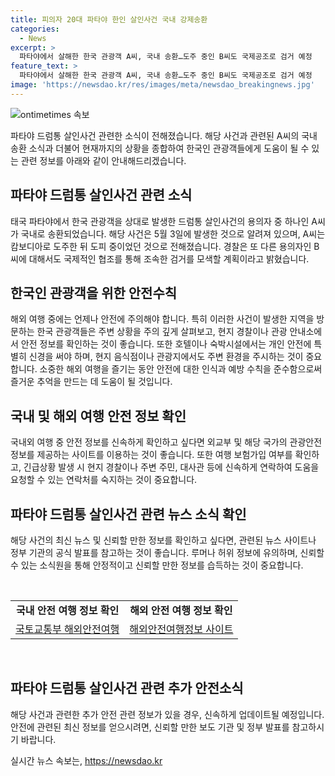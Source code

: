 ```yaml
---
title: 피의자 20대 파타야 한인 살인사건 국내 강제송환
categories:
  - News
excerpt: >
  파타야에서 살해한 한국 관광객 A씨, 국내 송환…도주 중인 B씨도 국제공조로 검거 예정   파타야에서 발생한 드럼통 살인사건 용의자 중 하나인 A씨가 국내로 송환됐다. A씨는 캄보디아 도주 후 국제 체포되었는데, 다른 용의자들에 대한 국제공조도 추진 중이다. 범행 후 국내로 도입된 C씨는 현재 재판 중이며, B씨는 아직 도주 중인 상황이다.
feature_text: >
  파타야에서 살해한 한국 관광객 A씨, 국내 송환…도주 중인 B씨도 국제공조로 검거 예정   파타야에서 발생한 드럼통 살인사건 용의자 중 하나인 A씨가 국내로 송환됐다. A씨는 캄보디아 도주 후 국제 체포되었는데, 다른 용의자들에 대한 국제공조도 추진 중이다. 범행 후 국내로 도입된 C씨는 현재 재판 중이며, B씨는 아직 도주 중인 상황이다.
image: 'https://newsdao.kr/res/images/meta/newsdao_breakingnews.jpg'
---
```


<p><img src="https://newsdao.kr/res/images/meta/newsdao_breakingnews.jpg" alt="ontimetimes 속보" /></p>

<p>파타야 드럼통 살인사건 관련한 소식이 전해졌습니다. 해당 사건과 관련된 A씨의 국내 송환 소식과 더불어 현재까지의 상황을 종합하여 한국인 관광객들에게 도움이 될 수 있는 관련 정보를 아래와 같이 안내해드리겠습니다.</p>

<h2 data-ke-size="size26">파타야 드럼통 살인사건 관련 소식</h2>

<p data-ke-size="size16">태국 파타야에서 한국 관광객을 상대로 발생한 드럼통 살인사건의 용의자 중 하나인 A씨가 국내로 송환되었습니다. 해당 사건은 5월 3일에 발생한 것으로 알려져 있으며, A씨는 캄보디아로 도주한 뒤 도피 중이었던 것으로 전해졌습니다. 경찰은 또 다른 용의자인 B씨에 대해서도 국제적인 협조를 통해 조속한 검거를 모색할 계획이라고 밝혔습니다.</p>

<h2 data-ke-size="size26">한국인 관광객을 위한 안전수칙</h2>

<p data-ke-size="size16">해외 여행 중에는 언제나 안전에 주의해야 합니다. 특히 이러한 사건이 발생한 지역을 방문하는 한국 관광객들은 주변 상황을 주의 깊게 살펴보고, 현지 경찰이나 관광 안내소에서 안전 정보를 확인하는 것이 좋습니다. 또한 호텔이나 숙박시설에서는 개인 안전에 특별히 신경을 써야 하며, 현지 음식점이나 관광지에서도 주변 환경을 주시하는 것이 중요합니다. 소중한 해외 여행을 즐기는 동안 안전에 대한 인식과 예방 수칙을 준수함으로써 즐거운 추억을 만드는 데 도움이 될 것입니다.</p>

<h2 data-ke-size="size26">국내 및 해외 여행 안전 정보 확인</h2>

<p data-ke-size="size16">국내외 여행 중 안전 정보를 신속하게 확인하고 싶다면 외교부 및 해당 국가의 관광안전정보를 제공하는 사이트를 이용하는 것이 좋습니다. 또한 여행 보험가입 여부를 확인하고, 긴급상황 발생 시 현지 경찰이나 주변 주민, 대사관 등에 신속하게 연락하여 도움을 요청할 수 있는 연락처를 숙지하는 것이 중요합니다.</p>

<h2 data-ke-size="size26">파타야 드럼통 살인사건 관련 뉴스 소식 확인</h2>

<p data-ke-size="size16">해당 사건의 최신 뉴스 및 신뢰할 만한 정보를 확인하고 싶다면, 관련된 뉴스 사이트나 정부 기관의 공식 발표를 참고하는 것이 좋습니다. 루머나 허위 정보에 유의하며, 신뢰할 수 있는 소식원을 통해 안정적이고 신뢰할 만한 정보를 습득하는 것이 중요합니다. </p>

<p data-ke-size="size16">&nbsp;</p>

<table>
<tbody>
<tr>
<td style="text-align: center;"><b>국내 안전 여행 정보 확인</b></td>
<td style="text-align: center;"><b>해외 안전 여행 정보 확인</b></td>
</tr>
<tr>
<td style="text-align: center;"><a href="https://www.0404.go.kr/dev/main/index.jsp" target="_blank" rel="noopener">국토교통부 해외안전여행</a></td>
<td style="text-align: center;"><a href="https://www.0404.go.kr/dev/main/index.jsp" target="_blank" rel="noopener">해외안전여행정보 사이트</a></td>
</tr>
</tbody>
</table>

<p data-ke-size="size16">&nbsp;</p>

<h2 data-ke-size="size26">파타야 드럼통 살인사건 관련 추가 안전소식</h2>

<p data-ke-size="size16">해당 사건과 관련한 추가 안전 관련 정보가 있을 경우, 신속하게 업데이트될 예정입니다. 안전에 관련된 최신 정보를 얻으시려면, 신뢰할 만한 보도 기관 및 정부 발표를 참고하시기 바랍니다.</p>
실시간 뉴스 속보는, <a href="https://newsdao.kr" rel="dofollow">https://newsdao.kr</a>


